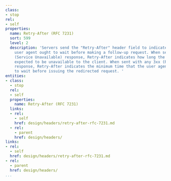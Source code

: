 ```yaml
---
class:
- stop
rel:
- self
properties:
  name: Retry-After (RFC 7231)
  sort: 599
  level: 2
  description: 'Servers send the "Retry-After" header field to indicate how long the
    user agent ought to wait before making a follow-up request. When sent with a 503
    (Service Unavailable) response, Retry-After indicates how long the service is
    expected to be unavailable to the client. When sent with any 3xx (Redirection)
    response, Retry-After indicates the minimum time that the user agent is asked
    to wait before issuing the redirected request. '
entities:
- class:
  - stop
  rel:
  - self
  properties:
    name: Retry-After (RFC 7231)
  links:
  - rel:
    - self
    href: design/headers/retry-after-rfc-7231.md
  - rel:
    - parent
    href: design/headers/
links:
- rel:
  - self
  href: design/headers/retry-after-rfc-7231.md
- rel:
  - parent
  href: design/headers/
...
```

